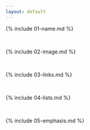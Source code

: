 ```yaml
---
layout: default
---
```


{% include 01-name.md %}  

<br>

{% include 02-image.md %}  

<br>

{% include 03-links.md %}  

<br>

{% include 04-lists.md %}  

<br>

{% include 05-emphasis.md %}  

